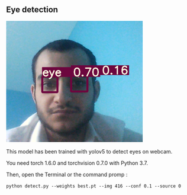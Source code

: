 ## Eye detection

![alt text](https://github.com/aathlan/eye-detection/blob/main/Capture.PNG)

This model has been trained with yolov5 to detect eyes on webcam. 

You need torch 1.6.0 and torchvision 0.7.0 with Python 3.7.

Then, open the Terminal or the command promp :

    python detect.py --weights best.pt --img 416 --conf 0.1 --source 0


